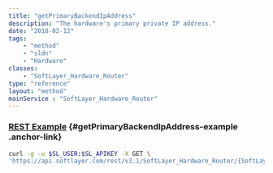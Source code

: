 ```yaml
---
title: "getPrimaryBackendIpAddress"
description: "The hardware's primary private IP address."
date: "2018-02-12"
tags:
    - "method"
    - "sldn"
    - "Hardware"
classes:
    - "SoftLayer_Hardware_Router"
type: "reference"
layout: "method"
mainService : "SoftLayer_Hardware_Router"
---
```


### [REST Example](#getPrimaryBackendIpAddress-example) <a href="/article/rest/"><i class="fas fa-question"></i></a> {#getPrimaryBackendIpAddress-example .anchor-link} 
```bash
curl -g -u $SL_USER:$SL_APIKEY -X GET \
'https://api.softlayer.com/rest/v3.1/SoftLayer_Hardware_Router/{SoftLayer_Hardware_RouterID}/getPrimaryBackendIpAddress'
```
